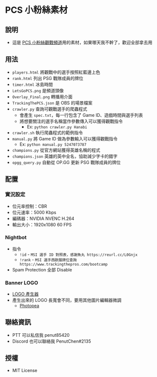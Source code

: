 # PCS 小粉絲素材

## 說明
+ 這是 [PCS 小粉絲觀戰頻道](https://twitch.tv/pcs_fan/)用的素材，如果哪天我不幹了，歡迎全部拿去用

## 用法
+ `players.html` 將觀戰中的選手按照紅藍邊上色
+ `rank.html` 列出 PSG 戰隊成員的牌位
+ `timer.html` 冰島時間
+ `LetsGoPCS.png` 是頻道頭像
+ `Overlay_Final.png` 轉播用介面
+ `TrackingThePCS.json` 是 OBS 的場景檔案
+ `crawler.py` 查詢可觀戰選手的爬蟲程式
    + 會產生 `spec.txt`，每一行包含了 Game ID、遊戲時間與選手列表
    + 將想要關注的選手名稱當作參數傳入可以獲得觀戰指令
        + Ex: `python crawler.py Hanabi`
+ `crawler.sh` 執行爬蟲程式的範例指令
+ `manual.py` 將 Game ID 做為參數輸入可以獲得觀戰指令
    + Ex: `python manual.py 5247073787`
+ `champions.py` 從官方網站獲得英雄名稱的程式
+ `champions.json` 英雄的英中全名，協助減少字卡的錯字
+ `opgg_query.py` 自動從 OP.GG 更新 PSG 戰隊成員的牌位

## 配置
### 實況設定
+ 位元率控制：CBR
+ 位元速率：5000 Kbps
+ 編碼器：NVIDIA NVENC H.264
+ 輸出大小：1920x1080 60 FPS

### Nightbot
+ 指令
    + `!id` - `MSI 選手 ID 對照表，感謝魚丸 https://reurl.cc/L0Gnjx`
    + `!rank` - `MSI 選手西歐服牌位查詢 https://www.trackingthepros.com/bootcamp`
+ Spam Protection 全部 Disable

### Banner LOGO
+ [LOGO 產生器](https://cooltext.com/Edit-Logo?LogoId=3831589600)
+ 產生出來的 LOGO 長寬會不同，要用其他圖片編輯器微調
    + [Photopea](https://www.photopea.com/)

## 聯絡資訊
+ PTT 可以私信我 penut85420
+ Discord 也可以聯絡我 PenutChen#2135

## 授權
+ MIT License
